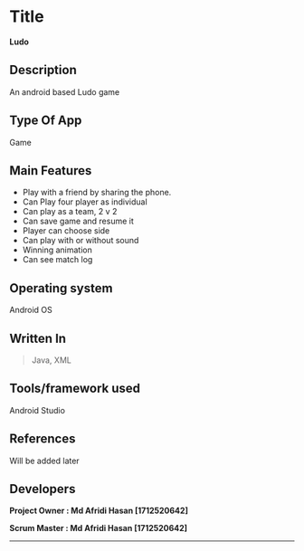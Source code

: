 # Title
  **Ludo**

## Description
  An android based Ludo game

## Type Of App
  Game
 
## Main Features
-  Play with a friend by sharing the phone.
-  Can Play four player as individual
-  Can play as a team, 2 v 2
-  Can save game and resume it
-  Player can choose side
-  Can play with or without sound
-  Winning animation
-  Can see match log

## Operating system
 Android OS

## Written In
> Java, XML

## Tools/framework used
Android Studio

## References
Will be added later

## Developers
  **Project Owner  :   Md Afridi Hasan [1712520642]**

  **Scrum Master   :   Md Afridi Hasan [1712520642]**

***
